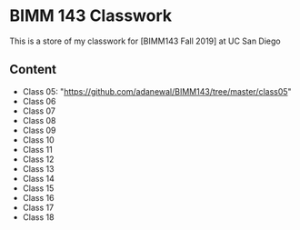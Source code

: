 # BIMM 143 Classwork
This is a store of my classwork for [BIMM143 Fall 2019] at UC San Diego

## Content 
- Class 05: "https://github.com/adanewal/BIMM143/tree/master/class05"
- Class 06
- Class 07
- Class 08
- Class 09
- Class 10
- Class 11
- Class 12
- Class 13
- Class 14
- Class 15
- Class 16
- Class 17
- Class 18

